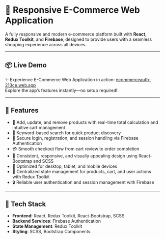 # 🛒 Responsive E-Commerce Web Application

A fully responsive and modern e-commerce platform built with **React**, **Redux Toolkit**, and **Firebase**, designed to provide users with a seamless shopping experience across all devices.

---

## 📦 Live Demo

✨ Experience E-Commerce Web Application in action: [ecommerceauth-213ce.web.app](https://ecommerceauth-213ce.web.app/)  
Explore the app’s features instantly—no setup required!

---

## 🚀 Features
- 🛒 Add, update, and remove products with real-time total calculation and intuitive cart management
- 🔎 Keyword-based search for quick product discovery
- 🔐 Secure login, registration, and session handling via Firebase Authentication
- 💳 Smooth checkout flow from cart review to order completion
- 🎨 Consistent, responsive, and visually appealing design using React-Bootstrap and SCSS
- 📱 Optimized for desktop, tablet, and mobile devices
- 🧠 Centralized state management for products, cart, and user actions with Redux Toolkit
- 🔒 Reliable user authentication and session management with Firebase

---

## 🧰 Tech Stack

- **Frontend**: React, Redux Toolkit, React-Bootstrap, SCSS
- **Backend Services**: Firebase Authentication
- **State Management**: Redux Toolkit
- **Styling**: SCSS, Bootstrap Components
